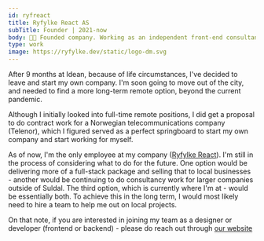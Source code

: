 ```yaml
---
id: ryfreact
title: Ryfylke React AS
subTitle: Founder | 2021-now
body: 👨‍💻 Founded company. Working as an independent front-end consultant.
type: work
image: https://ryfylke.dev/static/logo-dm.svg
---
```


After 9 months at Idean, because of life
circumstances, I've decided to leave and start
my own company. I'm soon going to move out of
the city, and needed to find a more long-term
remote option, beyond the current pandemic.

Although I initially looked into full-time
remote positions, I did get a proposal to do
contract work for a Norwegian
telecommunications company (Telenor), which I
figured served as a perfect springboard to
start my own company and start working for
myself.

As of now, I'm the only employee at my company ([Ryfylke React](https://ryfylke.dev)).
I'm still in the process of considering what
to do for the future. One option would be
delivering more of a full-stack package and
selling that to local businesses - another
would be continuing to do consultancy work for
larger companies outside of Suldal. The third
option, which is currently where I'm at - would
be essentially both. To achieve this in the
long term, I would most likely need to hire a
team to help me out on local projects.

On that note, if you are interested in joining
my team as a designer or developer (frontend or
backend) - please do reach out through [our website](https://ryfylke.dev)
